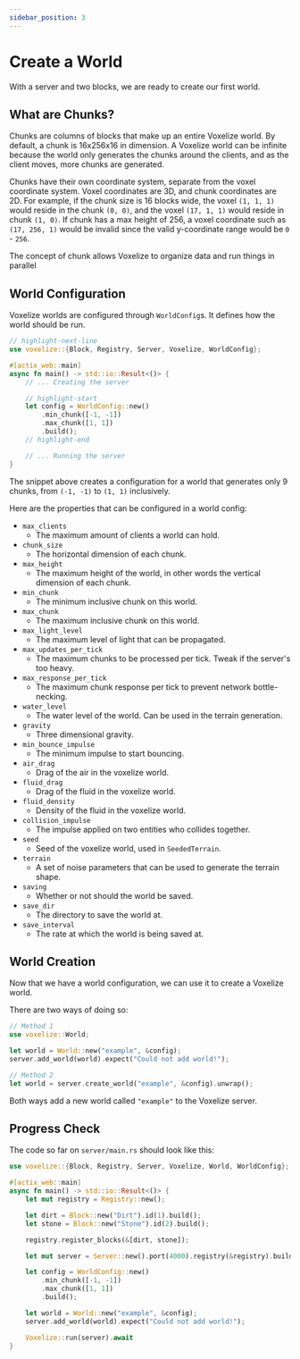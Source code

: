 ```yaml
---
sidebar_position: 3
---
```


# Create a World

With a server and two blocks, we are ready to create our first world. 

## What are Chunks?

Chunks are columns of blocks that make up an entire Voxelize world. By default, a chunk is 16x256x16 in dimension. A Voxelize world can be infinite because the world only generates the chunks around the clients, and as the client moves, more chunks are generated.

Chunks have their own coordinate system, separate from the voxel coordinate system. Voxel coordinates are 3D, and chunk coordinates are 2D. For example, if the chunk size is 16 blocks wide, the voxel `(1, 1, 1)` would reside in the chunk `(0, 0)`, and the voxel `(17, 1, 1)` would reside in chunk `(1, 0)`. If chunk has a max height of 256, a voxel coordinate such as `(17, 256, 1)` would be invalid since the valid y-coordinate range would be `0` - `256`.

The concept of chunk allows Voxelize to organize data and run things in parallel

## World Configuration

Voxelize worlds are configured through `WorldConfig`s. It defines how the world should be run.

```rust title="server/main.rs"
// highlight-next-line
use voxelize::{Block, Registry, Server, Voxelize, WorldConfig};

#[actix_web::main]
async fn main() -> std::io::Result<()> {
	// ... Creating the server

	// highlight-start
    let config = WorldConfig::new()
        .min_chunk([-1, -1])
        .max_chunk([1, 1])
        .build();
	// highlight-end

	// ... Running the server
}
```

The snippet above creates a configuration for a world that generates only 9 chunks, from `(-1, -1)` to `(1, 1)` inclusively.

Here are the properties that can be configured in a world config:

- `max_clients` 
	- The maximum amount of clients a world can hold.
- `chunk_size` 
	- The horizontal dimension of each chunk.
- `max_height` 
	- The maximum height of the world, in other words the vertical dimension of each chunk.
- `min_chunk` 
	- The minimum inclusive chunk on this world.
- `max_chunk` 
	- The maximum inclusive chunk on this world.
- `max_light_level` 
	- The maximum level of light that can be propagated.
- `max_updates_per_tick` 
	- The maximum chunks to be processed per tick. Tweak if the server's too heavy.
- `max_response_per_tick` 
	- The maximum chunk response per tick to prevent network bottle-necking.
- `water_level` 
	- The water level of the world. Can be used in the terrain generation.
- `gravity` 
	- Three dimensional gravity.
- `min_bounce_impulse` 
	- The minimum impulse to start bouncing.
- `air_drag` 
	- Drag of the air in the voxelize world.
- `fluid_drag` 
	- Drag of the fluid in the voxelize world.
- `fluid_density` 
	- Density of the fluid in the voxelize world.
- `collision_impulse` 
	- The impulse applied on two entities who collides together.
- `seed` 
	- Seed of the voxelize world, used in `SeededTerrain`.
- `terrain` 
	- A set of noise parameters that can be used to generate the terrain shape.
- `saving` 
	- Whether or not should the world be saved.
- `save_dir` 
	- The directory to save the world at.
- `save_interval` 
	- The rate at which the world is being saved at.

## World Creation

Now that we have a world configuration, we can use it to create a Voxelize world.

There are two ways of doing so:

```rust title="server/main.rs"
// Method 1
use voxelize::World;

let world = World::new("example", &config);
server.add_world(world).expect("Could not add world!");

// Method 2
let world = server.create_world("example", &config).unwrap();
```

Both ways add a new world called `"example"` to the Voxelize server.

## Progress Check

The code so far on `server/main.rs` should look like this:

```rust title="server/main.rs"
use voxelize::{Block, Registry, Server, Voxelize, World, WorldConfig};

#[actix_web::main]
async fn main() -> std::io::Result<()> {
    let mut registry = Registry::new();

    let dirt = Block::new("Dirt").id(1).build();
    let stone = Block::new("Stone").id(2).build();

    registry.register_blocks(&[dirt, stone]);

    let mut server = Server::new().port(4000).registry(&registry).build();

    let config = WorldConfig::new()
        .min_chunk([-1, -1])
        .max_chunk([1, 1])
        .build();

    let world = World::new("example", &config);
    server.add_world(world).expect("Could not add world!");

    Voxelize::run(server).await
}
```